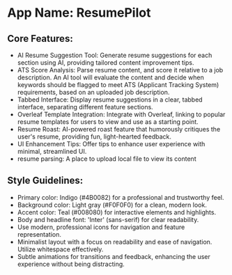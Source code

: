 # **App Name**: ResumePilot

## Core Features:

- AI Resume Suggestion Tool: Generate resume suggestions for each section using AI, providing tailored content improvement tips.
- ATS Score Analysis: Parse resume content, and score it relative to a job description. An AI tool will evaluate the content and decide when keywords should be flagged to meet ATS (Applicant Tracking System) requirements, based on an uploaded job description.
- Tabbed Interface: Display resume suggestions in a clear, tabbed interface, separating different feature sections.
- Overleaf Template Integration: Integrate with Overleaf, linking to popular resume templates for users to view and use as a starting point.
- Resume Roast: AI-powered roast feature that humorously critiques the user's resume, providing fun, light-hearted feedback. 
- UI Enhancement Tips: Offer tips to enhance user experience with minimal, streamlined UI.
- resume parsing: A place to upload local file to view its content

## Style Guidelines:

- Primary color: Indigo (#4B0082) for a professional and trustworthy feel.
- Background color: Light gray (#F0F0F0) for a clean, modern look.
- Accent color: Teal (#008080) for interactive elements and highlights.
- Body and headline font: 'Inter' (sans-serif) for clear readability.
- Use modern, professional icons for navigation and feature representation.
- Minimalist layout with a focus on readability and ease of navigation. Utilize whitespace effectively.
- Subtle animations for transitions and feedback, enhancing the user experience without being distracting.